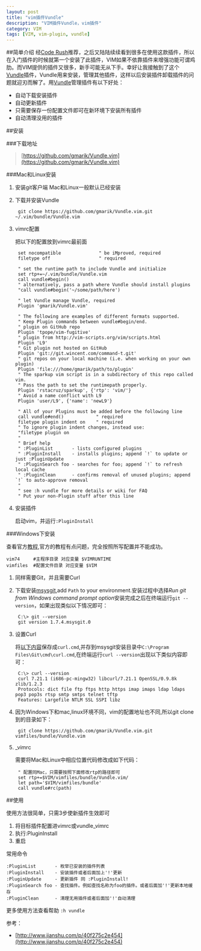 ```yaml
---
layout: post
title: "vim插件Vundle"
description: "VIM插件Vundle，vim插件"
category: VIM
tags: [VIM, vim-plugin, vundle]
---
```


##简单介绍
经[Code Rush](http://foocoder.com/blog/mei-ri-vimcha-jian-kai-pian-zhi-vundle.html/)推荐，之后又陆陆续续看到很多在使用这款插件，所以在入门插件的时候就第一个安装了此插件，VIM如果不依靠插件来增强功能可谓鸡肋。而VIM提供的插件又很多，新手可能无从下手。幸好让我接触到了这个[Vundle]插件，Vundle用来安装，管理其他插件，这样以后安装插件卸载插件的问题就迎刃而解了。用[Vundle]管理插件有以下好处：

- 自动下载安装插件
- 自动更新插件
- 只需要保存一份配置文件即可在新环境下安装所有插件
- 自动清理没用的插件

##安装

###下载地址

> [https://github.com/gmarik/Vundle.vim](https://github.com/gmarik/Vundle.vim)

###Mac和Linux安装

1. 安装git客户端
Mac和Linux一般默认已经安装

2. 下载并安装Vundle

		git clone https://github.com/gmarik/Vundle.vim.git ~/.vim/bundle/Vundle.vim

3. vimrc配置

	把以下的配置放到vimrc最前面

		set nocompatible              " be iMproved, required
		filetype off                  " required

		" set the runtime path to include Vundle and initialize
		set rtp+=~/.vim/bundle/Vundle.vim
		call vundle#begin()
		" alternatively, pass a path where Vundle should install plugins
		"call vundle#begin('~/some/path/here')

		" let Vundle manage Vundle, required
		Plugin 'gmarik/Vundle.vim'

		" The following are examples of different formats supported.
		" Keep Plugin commands between vundle#begin/end.
		" plugin on GitHub repo
		Plugin 'tpope/vim-fugitive'
		" plugin from http://vim-scripts.org/vim/scripts.html
		Plugin 'L9'
		" Git plugin not hosted on GitHub
		Plugin 'git://git.wincent.com/command-t.git'
		" git repos on your local machine (i.e. when working on your own plugin)
		Plugin 'file:///home/gmarik/path/to/plugin'
		" The sparkup vim script is in a subdirectory of this repo called vim.
		" Pass the path to set the runtimepath properly.
		Plugin 'rstacruz/sparkup', {'rtp': 'vim/'}
		" Avoid a name conflict with L9
		Plugin 'user/L9', {'name': 'newL9'}

		" All of your Plugins must be added before the following line
		call vundle#end()            " required
		filetype plugin indent on    " required
		" To ignore plugin indent changes, instead use:
		"filetype plugin on
		"
		" Brief help
		" :PluginList       - lists configured plugins
		" :PluginInstall    - installs plugins; append `!` to update or just :PluginUpdate
		" :PluginSearch foo - searches for foo; append `!` to refresh local cache
		" :PluginClean      - confirms removal of unused plugins; append `!` to auto-approve removal
		"
		" see :h vundle for more details or wiki for FAQ
		" Put your non-Plugin stuff after this line

4. 安装插件

	启动vim，并运行`:PluginInstall`

###Windows下安装

查看官方[教程](https://github.com/gmarik/Vundle.vim/wiki/Vundle-for-Windows),官方的教程有点问题，完全按照所写配置并不能成功。

	vim74     #主程序目录 对应变量 $VIMRUNTIME
	vimfiles  #配置文件目录 对应变量 $VIM	

1. 同样需要Git，并且需要Curl

2. 下载安装[msysgit](http://msysgit.github.io/),add `Path` to your environment.安装过程中选择*Run git from Windows command prompt option*安装完成之后在终端运行`git --version`，如果出现类似以下情况即可：

		C:\> git --version
		git version 1.7.4.msysgit.0

3. 设置Curl

	将[以下内容](https://gist.github.com/912993)保存成`curl.cmd`,并存到msysgit安装目录中`C:\Program Files\Git\cmd\curl.cmd`,在终端运行`curl --version`出现以下类似内容即可：

		C:\> curl --version
		curl 7.21.1 (i686-pc-mingw32) libcurl/7.21.1 OpenSSL/0.9.8k zlib/1.2.3
		Protocols: dict file ftp ftps http https imap imaps ldap ldaps pop3 pop3s rtsp smtp smtps telnet tftp
		Features: Largefile NTLM SSL SSPI libz

4. 因为Windows下和mac,linux环境不同，vim的配置地址也不同,所以git clone到的目录如下：

		git clone https://github.com/gmarik/Vundle.vim.git vimfiles/bundle/Vundle.vim

5. _vimrc

	需要将Mac和Linux中相应位置代码修改成如下代码：

		" 配置同Mac，只需要按照下面修改rtp的路径即可
		set rtp+=$VIM/vimfiles/bundle/Vundle.vim/
		let path='$VIM/vimfiles/bundle'
		call vundle#rc(path)

##使用

使用方法很简单，只需3步使新插件生效即可

1. 将目标插件配置进vimrc或vundle_vimrc
2. 执行:PluginInstall
3. 重启

常用命令

	:PluginList       - 枚举已安装的插件列表
	:PluginInstall    - 安装插件或者后面加上'!'更新
	:PluginUpdate     - 更新插件 同 :PluginInstall!
	:PluginSearch foo - 查找插件。例如查找名称为foo的插件。或者后面加'!'更新本地缓存
	:PluginClean      - 清理无用插件或者后面加'!'自动清理

更多使用方法查看帮助 `:h vundle`

参考：

- [http://www.jianshu.com/p/40f275c2e454](http://www.jianshu.com/p/40f275c2e454)

[Vundle]:https://github.com/gmarik/Vundle.vim
